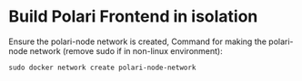 # Build Polari Frontend in isolation
Ensure the polari-node network is created,
Command for making the polari-node network (remove sudo if in non-linux environment):

    sudo docker network create polari-node-network

